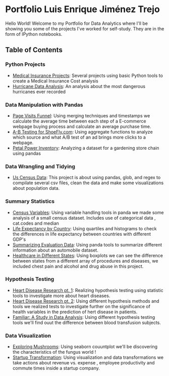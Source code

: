 # Portfolio Luis Enrique Jiménez Trejo
Hello World! Welcome to my Portfolio for Data Analytics where I'll be showing you some of the projects I've worked for self-study. They are in the form of IPython notebooks.  

## Table of Contents
### Python Projects
* [Medical Insurance Projects](https://github.com/kiks99/Portfolio_Enrique-/tree/main/Python%20Files/Medical%20Insurance%20Projects): Several projects using basic Python tools to create a Medical Insurance Cost analysis 
* [Hurricane Data Analysis](https://github.com/kiks99/Portfolio_Enrique-/blob/main/Python%20Files/Hurricane%20Data%20Analysis/Hurricane%20Analysis%20Project.ipynb): An analysis about the most dangerous hurricanes ever recorded 
### Data Manipulation with Pandas
* [Page Visits Funnel](https://github.com/kiks99/Portfolio_Enrique-/blob/main/Data%20Manipulation%20with%20Pandas/Page%20Visits%20Funnel/Page%20Visits%20Funnel.ipynb): Using merging techniques and timestamps we calculate the average time between each step of a E-commerce webpage buying process and calculate an average purchase time.
* [A-B Testing for ShoeFly.com](https://github.com/kiks99/Portfolio_Enrique-/blob/main/Data%20Manipulation%20with%20Pandas/A-B%20Testing%20for%20ShoeFly.com/A_B%20Testing%20for%20ShoeFly.com.ipynb): Using aggregate functions to analyze which source and what A/B test of an ad brings more clicks to a webpage.
* [Petal Power Inventory](https://github.com/kiks99/Portfolio_Enrique-/blob/main/Data%20Manipulation%20with%20Pandas/Petal%20Power%20Inventory/Petal%20Power%20Inventory.ipynb): Analyzing a dataset for a gardening store chain using pandas  
### Data Wrangling and Tidying 
* [Us Census Data](https://github.com/kiks99/Portfolio_Enrique-/blob/main/Data%20Wrangling%20and%20Tidying/Us%20Census%20Data/Cleaning%20US%20Data%20Census%20.ipynb):  This project is about using pandas, glob, and regex to compilate several csv files, clean the data and make some visualizations about population data.

### Summary Statistics 
* [Census Variables](https://github.com/kiks99/Portfolio_Enrique-/blob/main/Summary%20Statistics/Census%20Variables/Census%20Variables%20.ipynb): Using variable handling tools in panda we made some analysis of a small census dataset. Includes use of categorical data , cat.codes and median 
* [Life Expectancy by Country](https://github.com/kiks99/Portfolio_Enrique-/blob/main/Summary%20Statistics/Life%20Expectancy%20by%20Country/Life%20Expectancy%20by%20Country%20.ipynb): Using quartiles and histograms to check the differences in life expectancy between countries with different GDP's 
* [Summarizing Evaluation Data](https://github.com/kiks99/Portfolio_Enrique-/blob/main/Summary%20Statistics/Summarizing%20%20Automobile%20Evaluation%20Data/Summarizing%20Automobile%20Evaluation%20Data.ipynb): Using panda tools to summarize different information about an automobile dataset. 
* [Healthcare in Different States](https://github.com/kiks99/Portfolio_Enrique-/blob/main/Summary%20Statistics/Health%20Care%20in%20Different%20States/Healthcare%20in%20Different%20States.ipynb): Using boxplots we can see the difference between states from a different array of procedures and diseases, we included chest pain and alcohol and drug abuse in this project. 

### Hypothesis Testing
* [Heart Disease Research pt. 1](https://github.com/kiks99/Portfolio_Enrique-/blob/main/Hypothesis%20Testing/Heart%20Disease%20Research%20pt.%201/Heart%20Disease%20Research%20Part%201.ipynb): Realizing hypothesis testing using statistic tools to investigate more about heart diseases. 
* [Heart Disease Research pt. 2](https://github.com/kiks99/Portfolio_Enrique-/blob/main/Hypothesis%20Testing/Heart%20Disease%20Research%20pt.%202/Heart%20Disease%20Research%20pt.%202.ipynb): Using different hypothesis methods and tools we realized tests to investigate further on the significance of health variables in the prediction of hert disease in patients.  
* [Familiar: A Study in Data Analysis](https://github.com/kiks99/Portfolio_Enrique-/blob/main/Hypothesis%20Testing/Familiar%20A%20study%20in%20Data%20Analysis/Familiar%20A%20Study%20in%20Data%20Analysis.ipynb): Using different hypothesis testing tools we'll find ouut the difference between blood transfusion subjects. 
### Data Visualization
* [Exploring Mushrooms](https://github.com/kiks99/Portfolio_Enrique-/blob/main/Data%20Visualization/Exploring%20Mushrooms/Exploring%20Mushrooms%20.ipynb): Using seaborn couuntplot we'll be discovering the characteristics of the fungus world !
* [Startup Transformation](https://github.com/kiks99/Portfolio_Enrique-/blob/main/Data%20Visualization/Startup%20Transformation/Startup%20Transformation.ipynb): Using visualization and data transformations we take actions about revenue vs. expense , employee productivity and commute times inside a startup company.  
